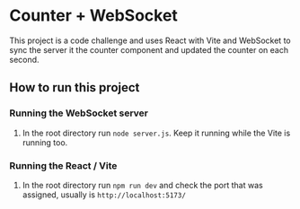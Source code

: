 # Counter + WebSocket
This project is a code challenge and uses React with Vite and WebSocket to sync the server it the counter component and updated the counter on each second.

## How to run this project
### Running the WebSocket server
1. In the root directory run `node server.js`. Keep it running while the Vite is running too.

### Running the React / Vite
1. In the root directory run `npm run dev` and check the port that was assigned, usually is `http://localhost:5173/`



